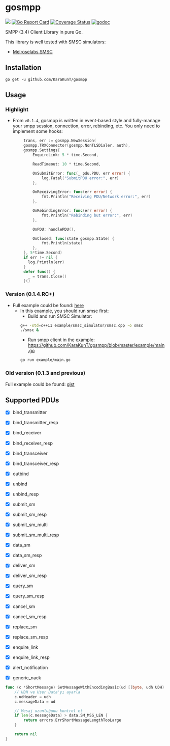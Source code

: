 # gosmpp

[![](https://github.com/KaraKunT/gosmpp/workflows/Build/badge.svg)]()
[![Go Report Card](https://goreportcard.com/badge/github.com/KaraKunT/gosmpp)](https://goreportcard.com/report/github.com/KaraKunT/gosmpp)
[![Coverage Status](https://coveralls.io/repos/github/linxGnu/gosmpp/badge.svg?branch=master)](https://coveralls.io/github/linxGnu/gosmpp?branch=master)
[![godoc](https://img.shields.io/badge/docs-GoDoc-green.svg)](https://godoc.org/github.com/KaraKunT/gosmpp)

SMPP (3.4) Client Library in pure Go.

This library is well tested with SMSC simulators:
- [Melroselabs SMSC](https://melroselabs.com/services/smsc-simulator/#smsc-simulator-try)

## Installation
```
go get -u github.com/KaraKunT/gosmpp
```

## Usage

### Highlight

- From `v0.1.4`, gosmpp is written in event-based style and fully-manage your smpp session, connection, error, rebinding, etc. You only need to implement some hooks:

```go
		trans, err := gosmpp.NewSession(
		gosmpp.TRXConnector(gosmpp.NonTLSDialer, auth),
		gosmpp.Settings{
			EnquireLink: 5 * time.Second,

			ReadTimeout: 10 * time.Second,

			OnSubmitError: func(_ pdu.PDU, err error) {
				log.Fatal("SubmitPDU error:", err)
			},

			OnReceivingError: func(err error) {
				fmt.Println("Receiving PDU/Network error:", err)
			},

			OnRebindingError: func(err error) {
				fmt.Println("Rebinding but error:", err)
			},

			OnPDU: handlePDU(),

			OnClosed: func(state gosmpp.State) {
				fmt.Println(state)
			},
		}, 5*time.Second)
		if err != nil {
		  log.Println(err)
		}
		defer func() {
		  _ = trans.Close()
		}()
```

### Version (0.1.4.RC+)

- Full example could be found: [here](https://github.com/KaraKunT/gosmpp/blob/master/example)
  - In this example, you should run smsc first:
    - Build and run SMSC Simulator:
	```bash
	g++ -std=c++11 example/smsc_simulator/smsc.cpp -o smsc
	./smsc &
	```
    - Run smpp client in the example: https://github.com/KaraKunT/gosmpp/blob/master/example/main.go
    ```bash
	go run example/main.go
	```

### Old version (0.1.3 and previous)
Full example could be found: [gist](https://gist.github.com/linxGnu/b488997a0e62b3f6a7060ba2af6391ea)

## Supported PDUs

- [x] bind_transmitter
- [x] bind_transmitter_resp
- [x] bind_receiver
- [x] bind_receiver_resp
- [x] bind_transceiver
- [x] bind_transceiver_resp
- [x] outbind
- [x] unbind
- [x] unbind_resp
- [x] submit_sm
- [x] submit_sm_resp
- [x] submit_sm_multi
- [x] submit_sm_multi_resp
- [x] data_sm
- [x] data_sm_resp
- [x] deliver_sm
- [x] deliver_sm_resp
- [x] query_sm
- [x] query_sm_resp
- [x] cancel_sm
- [x] cancel_sm_resp
- [x] replace_sm
- [x] replace_sm_resp
- [x] enquire_link
- [x] enquire_link_resp
- [x] alert_notification
- [x] generic_nack


```go
func (c *ShortMessage) SetMessageWithEncodingBasic(ud []byte, udh UDH) (err error) {
	// UDH ve User Data'yı ayarla
	c.udHeader = udh
	c.messageData = ud

	// Mesaj uzunluğunu kontrol et
	if len(c.messageData) > data.SM_MSG_LEN {
		return errors.ErrShortMessageLengthTooLarge
	}

	return nil
}
```